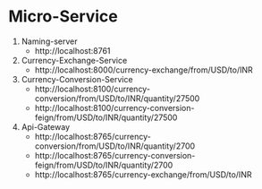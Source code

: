 # Micro-Service
1. Naming-server
   * http://localhost:8761
2. Currency-Exchange-Service
   * http://localhost:8000/currency-exchange/from/USD/to/INR 
3. Currency-Conversion-Service
   * http://localhost:8100/currency-conversion/from/USD/to/INR/quantity/27500
   * http://localhost:8100/currency-conversion-feign/from/USD/to/INR/quantity/27500
4. Api-Gateway
   * http://localhost:8765/currency-conversion/from/USD/to/INR/quantity/2700
   * http://localhost:8765/currency-conversion-feign/from/USD/to/INR/quantity/2700
   * http://localhost:8765/currency-exchange/from/USD/to/INR
